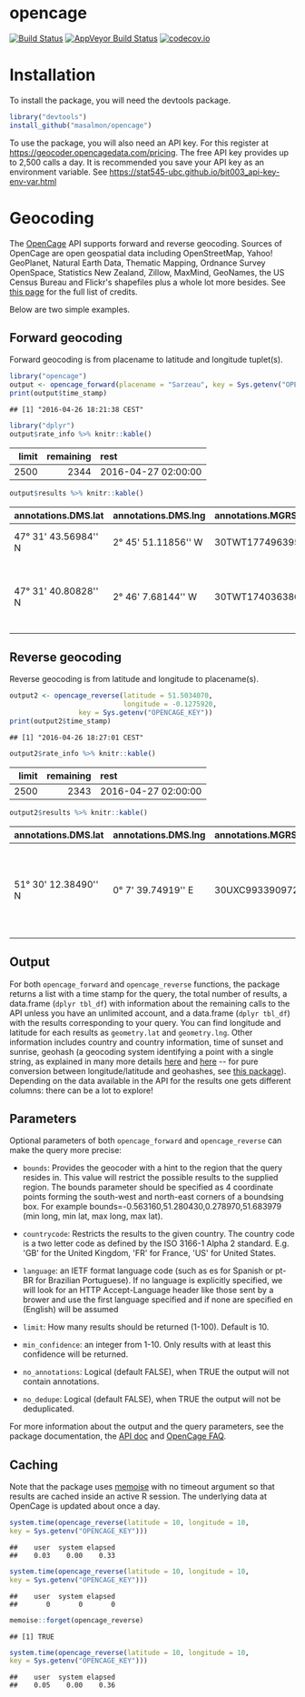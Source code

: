 opencage
========

[![Build Status](https://travis-ci.org/masalmon/opencage.svg?branch=master)](https://travis-ci.org/masalmon/opencage) [![AppVeyor Build Status](https://ci.appveyor.com/api/projects/status/github/masalmon/opencage?branch=master&svg=true)](https://ci.appveyor.com/project/masalmon/opencage) [![codecov.io](https://codecov.io/github/masalmon/opencage/coverage.svg?branch=master)](https://codecov.io/github/masalmon/opencage?branch=master)

Installation
============

To install the package, you will need the devtools package.

``` r
library("devtools")
install_github("masalmon/opencage")
```

To use the package, you will also need an API key. For this register at <https://geocoder.opencagedata.com/pricing>. The free API key provides up to 2,500 calls a day. It is recommended you save your API key as an environment variable. See <https://stat545-ubc.github.io/bit003_api-key-env-var.html>

Geocoding
=========

The [OpenCage](https://geocoder.opencagedata.com/) API supports forward and reverse geocoding. Sources of OpenCage are open geospatial data including OpenStreetMap, Yahoo! GeoPlanet, Natural Earth Data, Thematic Mapping, Ordnance Survey OpenSpace, Statistics New Zealand, Zillow, MaxMind, GeoNames, the US Census Bureau and Flickr's shapefiles plus a whole lot more besides. See [this page](https://geocoder.opencagedata.com/credits) for the full list of credits.

Below are two simple examples.

Forward geocoding
-----------------

Forward geocoding is from placename to latitude and longitude tuplet(s).

``` r
library("opencage")
output <- opencage_forward(placename = "Sarzeau", key = Sys.getenv("OPENCAGE_KEY"))
print(output$time_stamp)
```

    ## [1] "2016-04-26 18:21:38 CEST"

``` r
library("dplyr")
output$rate_info %>% knitr::kable()
```

|  limit|  remaining| rest                |
|------:|----------:|:--------------------|
|   2500|       2344| 2016-04-27 02:00:00 |

``` r
output$results %>% knitr::kable()
```

| annotations.DMS.lat  | annotations.DMS.lng | annotations.MGRS | annotations.Maidenhead | annotations.Mercator.x | annotations.Mercator.y | annotations.OSM.edit\_url                                                     | annotations.OSM.url                                                                   | annotations.callingcode | annotations.geohash  | annotations.sun.rise.apparent | annotations.sun.rise.astronomical | annotations.sun.rise.civil | annotations.sun.rise.nautical | annotations.sun.set.apparent | annotations.sun.set.astronomical | annotations.sun.set.civil | annotations.sun.set.nautical | annotations.timezone.name | annotations.timezone.now\_in\_dst | annotations.timezone.offset\_sec | annotations.timezone.offset\_string | annotations.timezone.short\_name | annotations.what3words.words | bounds.northeast.lat | bounds.northeast.lng | bounds.southwest.lat | bounds.southwest.lng | components.\_type | components.city | components.country | components.country\_code | components.county | components.postcode | components.state | confidence | formatted                                       |  geometry.lat|  geometry.lng| components.post\_office | components.road | components.suburb | components.village |
|:---------------------|:--------------------|:-----------------|:-----------------------|:-----------------------|:-----------------------|:------------------------------------------------------------------------------|:--------------------------------------------------------------------------------------|:------------------------|:---------------------|:------------------------------|:----------------------------------|:---------------------------|:------------------------------|:-----------------------------|:---------------------------------|:--------------------------|:-----------------------------|:--------------------------|:----------------------------------|:---------------------------------|:------------------------------------|:---------------------------------|:-----------------------------|:---------------------|:---------------------|:---------------------|:---------------------|:------------------|:----------------|:-------------------|:-------------------------|:------------------|:--------------------|:-----------------|:-----------|:------------------------------------------------|-------------:|-------------:|:------------------------|:----------------|:------------------|:-------------------|
| 47° 31' 43.56984'' N | 2° 45' 51.11856'' W | 30TWT1774963954  | IN87om86hv             | -307709.292            | 5997281.031            | <https://www.openstreetmap.org/edit?relation=959447#map=17/47.52877/-2.76420> | <https://www.openstreetmap.org/?mlat=47.52877&mlon=-2.76420#map=17/47.52877/-2.76420> | 33                      | gbqn3h75jkz3h3mvtyj6 | 1461646860                    | 1461639480                        | 1461644820                 | 1461642300                    | 1461698220                   | 1461705660                       | 1461700260                | 1461702780                   | Europe/Paris              | 1                                 | 7200                             | 200                                 | CEST                             | gasp.jiggle.creamier         | 47.568813            | -2.6630649           | 47.484236            | -2.8536849           | city              | Sarzeau         | France             | fr                       | Vannes            | 56370               | Brittany         | 6          | 56370 Sarzeau, France                           |      47.52877|       -2.7642| NA                      | NA              | NA                | NA                 |
| 47° 31' 40.80828'' N | 2° 46' 7.68144'' W  | 30TWT1740363867  | IN87om76rr             | -308221.451            | 5997154.952            | <https://www.openstreetmap.org/edit?node=846574100#map=17/47.52800/-2.76880>  | <https://www.openstreetmap.org/?mlat=47.52800&mlon=-2.76880#map=17/47.52800/-2.76880> | 33                      | gbqn2upydmbc15dm9h6g | 1461646860                    | 1461639480                        | 1461644820                 | 1461642300                    | 1461698220                   | 1461705660                       | 1461700260                | 1461702780                   | Europe/Paris              | 1                                 | 7200                             | 200                                 | CEST                             | netball.anchored.accomplice  | 47.5280523           | -2.7687504           | 47.5279523           | -2.7688504           | post\_office      | NA              | France             | fr                       | Vannes            | 56370               | Brittany         | 10         | SARZEAU, Rue de la Poste, 56370 Sarzeau, France |      47.52800|       -2.7688| SARZEAU                 | Rue de la Poste | Kerjolis          | Sarzeau            |

Reverse geocoding
-----------------

Reverse geocoding is from latitude and longitude to placename(s).

``` r
output2 <- opencage_reverse(latitude = 51.5034070, 
                            longitude = -0.1275920, 
                 key = Sys.getenv("OPENCAGE_KEY"))
print(output2$time_stamp)
```

    ## [1] "2016-04-26 18:27:01 CEST"

``` r
output2$rate_info %>% knitr::kable()
```

|  limit|  remaining| rest                |
|------:|----------:|:--------------------|
|   2500|       2343| 2016-04-27 02:00:00 |

``` r
output2$results %>% knitr::kable()
```

| annotations.DMS.lat  | annotations.DMS.lng | annotations.MGRS | annotations.Maidenhead | annotations.Mercator.x | annotations.Mercator.y | annotations.OSGB.easting | annotations.OSGB.gridref | annotations.OSGB.northing | annotations.OSM.edit\_url                                                      | annotations.OSM.url                                                                   | annotations.callingcode | annotations.geohash  | annotations.sun.rise.apparent | annotations.sun.rise.astronomical | annotations.sun.rise.civil | annotations.sun.rise.nautical | annotations.sun.set.apparent | annotations.sun.set.astronomical | annotations.sun.set.civil | annotations.sun.set.nautical | annotations.timezone.name | annotations.timezone.now\_in\_dst | annotations.timezone.offset\_sec | annotations.timezone.offset\_string | annotations.timezone.short\_name | annotations.what3words.words | components.\_type | components.attraction | components.city | components.country | components.country\_code | components.house\_number | components.postcode | components.road | components.state | components.state\_district | components.suburb | confidence | formatted                                          |  geometry.lat|  geometry.lng|
|:---------------------|:--------------------|:-----------------|:-----------------------|:-----------------------|:-----------------------|:-------------------------|:-------------------------|:--------------------------|:-------------------------------------------------------------------------------|:--------------------------------------------------------------------------------------|:------------------------|:---------------------|:------------------------------|:----------------------------------|:---------------------------|:------------------------------|:-----------------------------|:---------------------------------|:--------------------------|:-----------------------------|:--------------------------|:----------------------------------|:---------------------------------|:------------------------------------|:---------------------------------|:-----------------------------|:------------------|:----------------------|:----------------|:-------------------|:-------------------------|:-------------------------|:--------------------|:----------------|:-----------------|:---------------------------|:------------------|:-----------|:---------------------------------------------------|-------------:|-------------:|
| 51° 30' 12.38490'' N | 0° 7' 39.74919'' E  | 30UXC9933909723  | IO91wm40qt             | -14216.402             | 6677371.368            | 530044.64                | TQ 300 799               | 179939.726                | <https://www.openstreetmap.org/edit?relation=1879842#map=17/51.50344/-0.12771> | <https://www.openstreetmap.org/?mlat=51.50344&mlon=-0.12771#map=17/51.50344/-0.12771> | 44                      | gcpuvpgj21jujy3ytfp1 | 1461645600                    | 1461637080                        | 1461643380                 | 1461640500                    | 1461698220                   | 1461706860                       | 1461700500                | 1461703380                   | Europe/London             | 1                                 | 3600                             | 100                                 | BST                              | onions.toned.active          | attraction        | 10 Downing Street     | London          | United Kingdom     | gb                       | 10                       | SW1A 2AA            | Downing Street  | England          | Greater London             | Covent Garden     | 10         | 10 Downing Street, London SW1A 2AA, United Kingdom |      51.50344|    -0.1277081|

Output
------

For both `opencage_forward` and `opencage_reverse` functions, the package returns a list with a time stamp for the query, the total number of results, a data.frame (`dplyr tbl_df`) with information about the remaining calls to the API unless you have an unlimited account, and a data.frame (`dplyr tbl_df`) with the results corresponding to your query. You can find longitude and latitude for each results as `geometry.lat` and `geometry.lng`. Other information includes country and country information, time of sunset and sunrise, geohash (a geocoding system identifying a point with a single string, as explained in many more details [here](https://www.elastic.co/guide/en/elasticsearch/guide/current/geohashes.html) and [here](https://en.wikipedia.org/wiki/Geohash) -- for pure conversion between longitude/latitude and geohashes, see [this package](https://github.com/Ironholds/geohash)). Depending on the data available in the API for the results one gets different columns: there can be a lot to explore!

Parameters
----------

Optional parameters of both `opencage_forward` and `opencage_reverse` can make the query more precise:

-   `bounds`: Provides the geocoder with a hint to the region that the query resides in. This value will restrict the possible results to the supplied region. The bounds parameter should be specified as 4 coordinate points forming the south-west and north-east corners of a boundsing box. For example bounds=-0.563160,51.280430,0.278970,51.683979 (min long, min lat, max long, max lat).

-   `countrycode`: Restricts the results to the given country. The country code is a two letter code as defined by the ISO 3166-1 Alpha 2 standard. E.g. 'GB' for the United Kingdom, 'FR' for France, 'US' for United States.

-   `language`: an IETF format language code (such as es for Spanish or pt-BR for Brazilian Portuguese). If no language is explicitly specified, we will look for an HTTP Accept-Language header like those sent by a brower and use the first language specified and if none are specified en (English) will be assumed

-   `limit`: How many results should be returned (1-100). Default is 10.

-   `min_confidence`: an integer from 1-10. Only results with at least this confidence will be returned.

-   `no_annotations`: Logical (default FALSE), when TRUE the output will not contain annotations.

-   `no_dedupe`: Logical (default FALSE), when TRUE the output will not be deduplicated.

For more information about the output and the query parameters, see the package documentation, the [API doc](https://geocoder.opencagedata.com/api) and [OpenCage FAQ](https://geocoder.opencagedata.com/faq).

Caching
-------

Note that the package uses [memoise](https://github.com/hadley/memoise) with no timeout argument so that results are cached inside an active R session. The underlying data at OpenCage is updated about once a day.

``` r
system.time(opencage_reverse(latitude = 10, longitude = 10,
key = Sys.getenv("OPENCAGE_KEY")))
```

    ##    user  system elapsed 
    ##    0.03    0.00    0.33

``` r
system.time(opencage_reverse(latitude = 10, longitude = 10,
key = Sys.getenv("OPENCAGE_KEY")))
```

    ##    user  system elapsed 
    ##       0       0       0

``` r
memoise::forget(opencage_reverse)
```

    ## [1] TRUE

``` r
system.time(opencage_reverse(latitude = 10, longitude = 10,
key = Sys.getenv("OPENCAGE_KEY")))
```

    ##    user  system elapsed 
    ##    0.05    0.00    0.36
